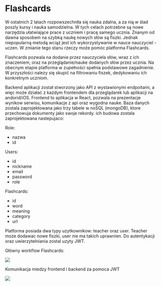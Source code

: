 # Flashcards

W ostatnich 2 latach rozpowszechniła się nauka zdalna, a za nią w ślad poszly kursy i nauka samodzielna. 
W tych celach potrzebne są nowe narzędzia ułatwiające prace z uczniem i pracę samego ucznia. Znanym od dawna sposobem 
na szybką naukę nowych słów są fiszki. Jednak niepopularną metodą wciąż jest ich wykorzystywanie w nauce nauczyciel - uczen.
W zmianie tego stanu rzeczy może pomóc platforma Flashcards. 

Flashcards pozwala na dodanie przez nauczyciela słów, wraz z ich znaczeniem, oraz na przeglądanie/nauke dodanych słów przez ucznia.
Na obecnym etapie platforma w zupełności spełnia podstawowe zagadnienie. W przyszłości nalezy się skupić na filtrowaniu fiszek,
dedykowaniu ich konkretnym uczniom. 

Backend aplikacji został stworzony jako API z wystawionymi endpoitami, a więc może działać z każdym frontendem dla przeglądarek lub aplikacji na andorid/iOS.
Frontend to aplikacja w React, pozwala na prezentacje wynikow serwisu, komunikacje z api oraz wygodna nauke. Baza danych zostala
zaprojektowana jako trzy tabele w noSQL (mongoDB), ktore przechowuja dokumenty jako swoje rekordy. ich budowa zostala zaprojektowana nastepujaco:

Role:
- nazwa 
- id

Users:
- id 
- nickname 
- email 
- password 
- role

Flashcards:
- id
- word
- meaning
- category
- url

Platforma posiada dwa typy uzytkownikow: teacher oraz user. Teacher moze dodawac nowe fiszki, user nie ma takich uprawnien. Do autentykacji oraz uwierzytelniania
zostal uzyty JWT. 

Główny workflow Flashcards:

![](https://i.ibb.co/JnjJLnR/download-1.png)

Komunikacja miedzy frontend i backend za pomoca JWT 

![](https://i.ibb.co/tx6NCvS/Screenshot-10.png)
